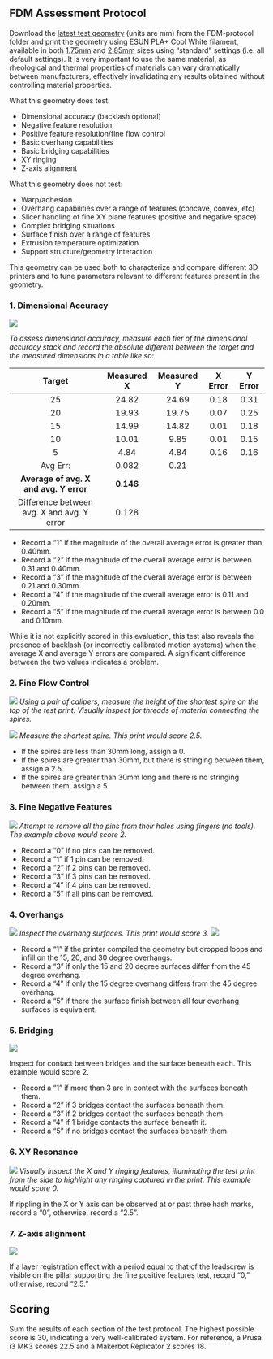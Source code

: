 ## FDM Assessment Protocol

Download the [latest test geometry](./ksr_fdmtest_v4.stl) (units are mm) from the FDM-protocol folder and print the geometry using ESUN PLA+ Cool White filament, available in both [1.75mm](https://www.amazon.com/gp/product/B01EKEMFQS) and [2.85mm](https://www.amazon.com/dp/B01EKFV60S/) sizes using “standard” settings (i.e. all default settings).  It is very important to use the same material, as rheological and thermal properties of materials can vary dramatically between manufacturers, effectively invalidating any results obtained without controlling material properties.

What this geometry does test:

* Dimensional accuracy (backlash optional)
* Negative feature resolution
* Positive feature resolution/fine flow control
* Basic overhang capabilities
* Basic bridging capabilities
* XY ringing
* Z-axis alignment

What this geometry does not test:

* Warp/adhesion
* Overhang capabilities over a range of features (concave, convex, etc)
* Slicer handling of fine XY plane features (positive and negative space)
* Complex bridging situations
* Surface finish over a range of features
* Extrusion temperature optimization
* Support structure/geometry interaction

This geometry can be used both to characterize and compare different 3D printers and to tune parameters relevant to different features present in the geometry.

### 1. Dimensional Accuracy

![](../img/img.002.png)

*To assess dimensional accuracy, measure each tier of the dimensional accuracy stack and record the absolute different between the target and the measured dimensions in a table like so:*



**Target**|**Measured X**|**Measured Y**|**X Error**|**Y Error**
:-----:|:-----:|:-----:|:-----:|:-----:
25|24.82|24.69|0.18|0.31
20|19.93|19.75|0.07|0.25
15|14.99|14.82|0.01|0.18
10|10.01|9.85|0.01|0.15
5|4.84|4.84|0.16|0.16
Avg Err:|0.082|0.21| |
 **Average of avg. X and avg. Y error** | **0.146** | | |
Difference between avg. X and avg. Y error|0.128| | |

* Record a “1” if the magnitude of the overall average error is greater than 0.40mm.
* Record a “2” if the magnitude of the overall average error is between 0.31 and 0.40mm.
* Record a “3” if the magnitude of the overall average error is between 0.21 and 0.30mm.
* Record a “4” if the magnitude of the overall average error is 0.11 and 0.20mm.
* Record a “5” if the magnitude of the overall average error is between 0.0 and 0.10mm.

While it is not explicitly scored in this evaluation, this test also reveals the presence of backlash (or incorrectly calibrated motion systems) when the average X and average Y errors are compared.  A significant difference between the two values indicates a problem.  

### 2. Fine Flow Control

![](../img/img.003.png)
*Using a pair of calipers, measure the height of the shortest spire on the top of the test print.  Visually inspect for threads of material connecting the spires.*

![](../img/img.004.png)
*Measure the shortest spire.  This print would score 2.5.*

* If the spires are less than 30mm long, assign a 0.
* If the spires are greater than 30mm, but there is stringing between them, assign a 2.5.
* If the spires are greater than 30mm long and there is no stringing between them, assign a 5.  

### 3. Fine Negative Features

![](../img/img.008.png)
*Attempt to remove all the pins from their holes using fingers (no tools).  The example above would score 2.*

* Record a “0” if no pins can be removed.
* Record a “1” if 1 pin can be removed.
* Record a “2” if 2 pins can be removed.
* Record a “3” if 3 pins can be removed.
* Record a “4” if 4 pins can be removed.
* Record a “5” if all pins can be removed.

### 4. Overhangs

![](../img/img.006.png)
*Inspect the overhang surfaces.  This print would score 3.*
![](../img/img.007.png)

* Record a “1” if the printer compiled the geometry but dropped loops and infill on the 15, 20, and 30 degree overhangs.
* Record a “3” if only the 15 and 20 degree surfaces differ from the 45 degree overhang.
* Record a “4” if only the 15 degree overhang differs from the 45 degree overhang.
* Record a “5” if there the surface finish between all four overhang surfaces is equivalent.

### 5. Bridging

![](../img/img.005.png)

Inspect for contact between bridges and the surface beneath each.  This example would score 2.  

* Record a “1” if more than 3 are in contact with the surfaces beneath them.
* Record a “2” if 3 bridges contact the surfaces beneath them.
* Record a “3” if 2 bridges contact the surfaces beneath them.
* Record a “4” if 1 bridge contacts the surface beneath it.
* Record a “5” if no bridges contact the surfaces beneath them.

### 6. XY Resonance
![](../img/img.009.png)
*Visually inspect the X and Y ringing features, illuminating the test print from the side to highlight any ringing captured in the print.  This example would score 0.*

If rippling in the X or Y axis can be observed at or past three hash marks, record a “0”, otherwise, record a “2.5”.

### 7. Z-axis alignment

![](../img/img.010.png)

If a layer registration effect with a period equal to that of the leadscrew is visible on the pillar supporting the fine positive features test, record “0,” otherwise, record “2.5.”

## Scoring
Sum the results of each section of the test protocol.  The highest possible score is 30, indicating a very well-calibrated system. For reference, a Prusa i3 MK3 scores 22.5 and a Makerbot Replicator 2 scores 18.
